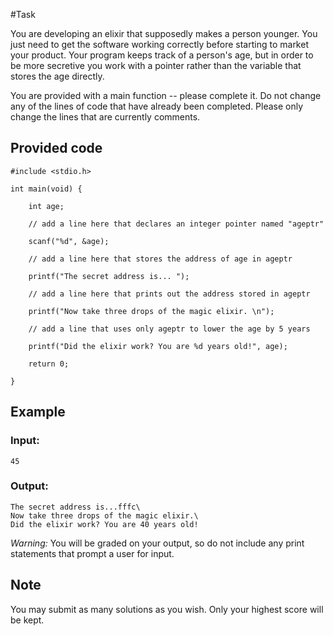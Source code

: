 #Task

You are developing an elixir that supposedly makes a person younger. You just need to get the software working correctly before starting to market your product. Your program keeps track of a person's age, but in order to be more secretive you work with a pointer rather than the variable that stores the age directly. 

You are provided with a main function -- please complete it. Do not change any of the lines of code that have already been completed. Please only change the lines that are currently comments.

## Provided code

```
#include <stdio.h>

int main(void) {

    int age;

    // add a line here that declares an integer pointer named "ageptr"

    scanf("%d", &age);

    // add a line here that stores the address of age in ageptr

    printf("The secret address is... ");

    // add a line here that prints out the address stored in ageptr

    printf("Now take three drops of the magic elixir. \n");

    // add a line that uses only ageptr to lower the age by 5 years

    printf("Did the elixir work? You are %d years old!", age);

    return 0;

}
```

## Example

### Input:

```
45
```

### Output:

```
The secret address is...fffc\
Now take three drops of the magic elixir.\
Did the elixir work? You are 40 years old!
```

*Warning:* You will be graded on your output, so do not include any print statements that prompt a user for input.

## Note

You may submit as many solutions as you wish. Only your highest score will be kept.